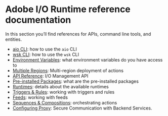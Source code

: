 # Adobe I/O Runtime reference documentation

In this section you&rsquo;ll find references for APIs, command line tools, and entities.

* [aio CLI](cli_use.md): how to use the `aio` CLI
* [wsk CLI](wsk_use.md): how to use the `wsk` CLI
* [Environment Variables](environment_variables.md): what environment variables do you have access to
* [Multiple Regions](multiple_regions.md): Multi-region deployment of actions
* [API Reference](api_ref.md): I/O Management API
* [Pre-installed Packages](prepackages.md): what are the pre-installed packages
* [Runtimes](runtimes.md): details about the available runtimes
* [Triggers & Rules](triggersrules.md): working with triggers and rules
* [Feeds](feeds.md): working with feeds
* [Sequences & Compositions](sequences_compositions.md): orchestrating actions
* [Configuring Proxy](configuringproxy.md): Secure Communication with Backend Services.


